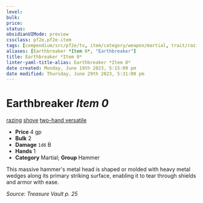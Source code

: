 ```yaml
---
level:
bulk:
price:
status:
obsidianUIMode: preview
cssclass: pf2e,pf2e-item
tags: [compendium/src/pf2e/tv, item/category/weapon/martial, trait/razing, trait/shove, trait/two-hand-d10, trait/versatile-p]
aliases: [Earthbreaker *Item 0*, "Earthbreaker"]
title: Earthbreaker *Item 0*
linter-yaml-title-alias: Earthbreaker *Item 0*
date created: Monday, June 19th 2023, 5:15:09 pm
date modified: Thursday, June 29th 2023, 5:31:00 pm
---
```


# Earthbreaker *Item 0*

[razing](rules/traits/razing-tv.md) [shove](rules/traits/shove.md) [two-hand <d10>](rules/traits/two-hand.md) [versatile <P>](rules/traits/versatile.md)  

- **Price** 4 gp
- **Bulk** 2
- **Damage** `1d6` B
- **Hands** 1
- **Category** Martial; **Group** Hammer

This massive hammer's metal head is shaped or molded with heavy metal wedges along its primary striking surface, enabling it to tear through shields and armor with ease.

*Source: Treasure Vault p. 25*

